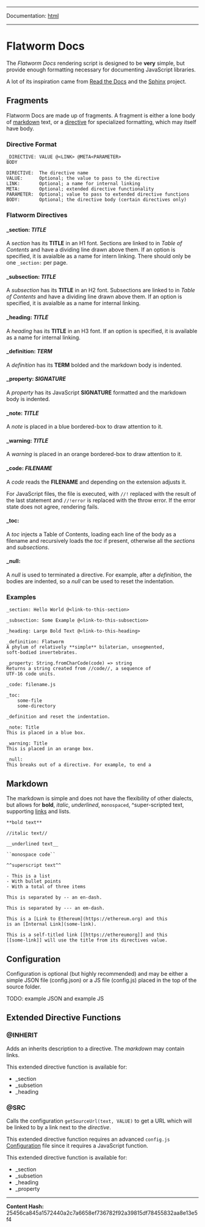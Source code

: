 -----

Documentation: [html](https://docs-beta.ethers.io/)

-----


Flatworm Docs
=============


The *Flatworm Docs* rendering script is designed to be **very**
simple, but provide enough formatting necessary for documenting
JavaScript libraries.

A lot of its inspiration came from [Read the Docs](https://github.com/readthedocs/sphinx_rtd_theme) and
the [Sphinx](https://www.sphinx-doc.org/) project.


Fragments
---------


Flatworm Docs are made up of fragments. A fragment is either a lone
body of [markdown](./) text, or a
[directive](./) for specialized formatting, which may
itself have body.


### Directive Format



```
_DIRECTIVE: VALUE @<LINK> @META<PARAMETER>
BODY

DIRECTIVE:  The directive name
VALUE:      Optional; the value to pass to the directive
LINK:       Optional; a name for internal linking
META:       Optional; extended directive functionality
PARAMETER:  Optional; value to pass to extended directive functions
BODY:       Optional; the directive body (certain directives only)
```



### Flatworm Directives



#### **_section:** *TITLE*

A *section* has its **TITLE** in an H1 font. Sections are linked
to in *Table of Contents* and have a dividing line drawn above
them. If an option is specified, it is avaialble as a name for
intern linking. There should only be one `_section:` per page.




#### **_subsection:** *TITLE*

A *subsection* has its **TITLE** in an H2 font. Subsections are linked
to in *Table of Contents* and have a dividing line drawn above
them. If an option is specified, it is avaialble as a name for
internal linking.




#### **_heading:** *TITLE*

A *heading* has its **TITLE** in an H3 font. If an option is specified,
it is available as a name for internal linking.




#### **_definition:** *TERM*

A *definition* has its **TERM** bolded and the markdown body is
indented.




#### **_property:** *SIGNATURE*

A *property* has its JavaScript **SIGNATURE** formatted and the
markdown body is indented.




#### **_note:** *TITLE*

A *note* is placed in a blue bordered-box to draw attention to it.




#### **_warning:** *TITLE*

A *warning* is placed in an orange bordered-box to draw attention to it.




#### **_code:** *FILENAME*

A *code* reads the **FILENAME** and depending on the extension
adjusts it.

For JavaScript files, the file is executed, with `//!` replaced
with the result of the last statement and `//!error` is replaced
with the throw error. If the error state does not agree, rendering
fails.




#### **_toc:**

A *toc* injects a Table of Contents, loading each line of the
body as a filename and recursively loads the *toc* if present,
otherwise all the *sections* and *subsections*.




#### **_null:**

A *null* is used to terminated a directive. For example, after
a *definition*, the bodies are indented, so a *null* can be
used to reset the indentation.




### Examples



```
_section: Hello World @<link-to-this-section>

_subsection: Some Example @<link-to-this-subsection>

_heading: Large Bold Text @<link-to-this-heading>

_definition: Flatworm
A phylum of relatively **simple** bilaterian, unsegmented,
soft-bodied invertebrates.

_property: String.fromCharCode(code) => string
Returns a string created from //code//, a sequence of
UTF-16 code units.

_code: filename.js

_toc:
    some-file
    some-directory

_definition and reset the indentation.

_note: Title
This is placed in a blue box.

_warning: Title
This is placed in an orange box.

_null:
This breaks out of a directive. For example, to end a
```



Markdown
--------


The markdown is simple and does not have the flexibility of
other dialects, but allows for **bold**, *italic*,
*underlined*, `monospaced`, ^super-scripted text,
supporting [links](./) and lists.


```
**bold text**

//italic text//

__underlined text__

``monospace code``

^^superscript text^^

- This is a list
- With bullet points
- With a total of three items

This is separated by -- an en-dash.

This is separated by --- an em-dash.

This is a [Link to Ethereum](https://ethereum.org) and this
is an [Internal Link](some-link).

This is a self-titled link [[https://ethereumorg]] and this
[[some-link]] will use the title from its directives value.
```



Configuration
-------------


Configuration is optional (but highly recommended) and may be either
a simple JSON file (config.json) or a JS file (config.js) placed in
the top  of the source folder.

TODO:  example JSON and example JS


Extended Directive Functions
----------------------------



### @INHERIT<markdown>


Adds an inherits description to a directive. The *markdown* may contain links.

This extended directive function is available for:



* _section
* _subsetion
* _heading


### @SRC<text>


Calls the configuration `getSourceUrl(text, VALUE)` to get a URL which
will be linked to by a link next to the *directive*.

This extended directive function requires an advanced `config.js` [Configuration](./)
file since it requires a JavaScript function.

This extended directive function is available for:



* _section
* _subsetion
* _heading
* _property



-----
**Content Hash:** 25456ca845a1572440a2c7a6658ef736782f92a39815df78455832aa8e13e5f4